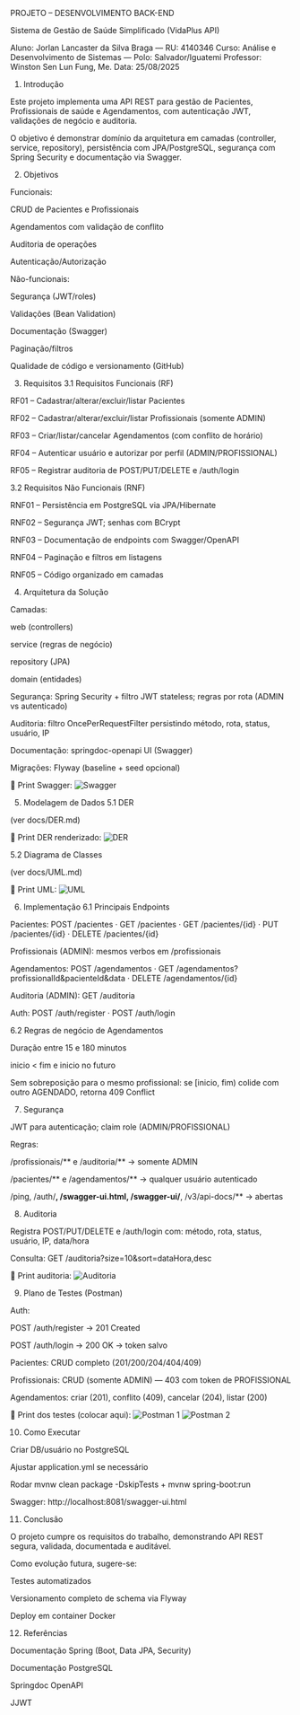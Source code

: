 PROJETO – DESENVOLVIMENTO BACK-END

Sistema de Gestão de Saúde Simplificado (VidaPlus API)

Aluno: Jorlan Lancaster da Silva Braga — RU: 4140346
Curso: Análise e Desenvolvimento de Sistemas — Polo: Salvador/Iguatemi
Professor: Winston Sen Lun Fung, Me.
Data: 25/08/2025

1. Introdução

Este projeto implementa uma API REST para gestão de Pacientes, Profissionais de saúde e Agendamentos, com autenticação JWT, validações de negócio e auditoria.

O objetivo é demonstrar domínio da arquitetura em camadas (controller, service, repository), persistência com JPA/PostgreSQL, segurança com Spring Security e documentação via Swagger.

2. Objetivos

Funcionais:

CRUD de Pacientes e Profissionais

Agendamentos com validação de conflito

Auditoria de operações

Autenticação/Autorização

Não-funcionais:

Segurança (JWT/roles)

Validações (Bean Validation)

Documentação (Swagger)

Paginação/filtros

Qualidade de código e versionamento (GitHub)

3. Requisitos
3.1 Requisitos Funcionais (RF)

RF01 – Cadastrar/alterar/excluir/listar Pacientes

RF02 – Cadastrar/alterar/excluir/listar Profissionais (somente ADMIN)

RF03 – Criar/listar/cancelar Agendamentos (com conflito de horário)

RF04 – Autenticar usuário e autorizar por perfil (ADMIN/PROFISSIONAL)

RF05 – Registrar auditoria de POST/PUT/DELETE e /auth/login

3.2 Requisitos Não Funcionais (RNF)

RNF01 – Persistência em PostgreSQL via JPA/Hibernate

RNF02 – Segurança JWT; senhas com BCrypt

RNF03 – Documentação de endpoints com Swagger/OpenAPI

RNF04 – Paginação e filtros em listagens

RNF05 – Código organizado em camadas

4. Arquitetura da Solução

Camadas:

web (controllers)

service (regras de negócio)

repository (JPA)

domain (entidades)

Segurança: Spring Security + filtro JWT stateless; regras por rota (ADMIN vs autenticado)

Auditoria: filtro OncePerRequestFilter persistindo método, rota, status, usuário, IP

Documentação: springdoc-openapi UI (Swagger)

Migrações: Flyway (baseline + seed opcional)

📸 Print Swagger:
![Swagger](./imgs/swagger.png)

5. Modelagem de Dados
5.1 DER

(ver docs/DER.md)

📸 Print DER renderizado:
![DER](./imgs/der.png)

5.2 Diagrama de Classes

(ver docs/UML.md)

📸 Print UML:
![UML](./imgs/uml.png)

6. Implementação
6.1 Principais Endpoints

Pacientes:
POST /pacientes · GET /pacientes · GET /pacientes/{id} · PUT /pacientes/{id} · DELETE /pacientes/{id}

Profissionais (ADMIN): mesmos verbos em /profissionais

Agendamentos:
POST /agendamentos · GET /agendamentos?profissionalId&pacienteId&data · DELETE /agendamentos/{id}

Auditoria (ADMIN):
GET /auditoria

Auth:
POST /auth/register · POST /auth/login

6.2 Regras de negócio de Agendamentos

Duração entre 15 e 180 minutos

inicio < fim e inicio no futuro

Sem sobreposição para o mesmo profissional: se [inicio, fim) colide com outro AGENDADO, retorna 409 Conflict

7. Segurança

JWT para autenticação; claim role (ADMIN/PROFISSIONAL)

Regras:

/profissionais/** e /auditoria/** → somente ADMIN

/pacientes/** e /agendamentos/** → qualquer usuário autenticado

/ping, /auth/**, /swagger-ui.html, /swagger-ui/**, /v3/api-docs/** → abertas

8. Auditoria

Registra POST/PUT/DELETE e /auth/login com: método, rota, status, usuário, IP, data/hora

Consulta: GET /auditoria?size=10&sort=dataHora,desc

📸 Print auditoria:
![Auditoria](./imgs/auditoria.png)

9. Plano de Testes (Postman)

Auth:

POST /auth/register → 201 Created

POST /auth/login → 200 OK → token salvo

Pacientes: CRUD completo (201/200/204/404/409)

Profissionais: CRUD (somente ADMIN) — 403 com token de PROFISSIONAL

Agendamentos: criar (201), conflito (409), cancelar (204), listar (200)

📸 Print dos testes (colocar aqui):
![Postman 1](./imgs/postman1.png)
![Postman 2](./imgs/postman2.png)

10. Como Executar

Criar DB/usuário no PostgreSQL

Ajustar application.yml se necessário

Rodar mvnw clean package -DskipTests + mvnw spring-boot:run

Swagger: http://localhost:8081/swagger-ui.html

11. Conclusão

O projeto cumpre os requisitos do trabalho, demonstrando API REST segura, validada, documentada e auditável.

Como evolução futura, sugere-se:

Testes automatizados

Versionamento completo de schema via Flyway

Deploy em container Docker

12. Referências

Documentação Spring (Boot, Data JPA, Security)

Documentação PostgreSQL

Springdoc OpenAPI

JJWT